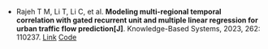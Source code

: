 * Rajeh T M, Li T, Li C, et al. <b>Modeling multi-regional temporal correlation with gated recurrent unit and multiple linear regression for urban traffic flow prediction[J]</b>. Knowledge-Based Systems, 2023, 262: 110237. [Link](https://www.sciencedirect.com/science/article/pii/S0950705122013338) [Code](https://github.com/TMRajeh/MRC-MLRU.git)
